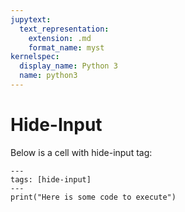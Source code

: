 ```yaml
---
jupytext:
  text_representation:
    extension: .md
    format_name: myst
kernelspec:
  display_name: Python 3
  name: python3
---
```

# Hide-Input

Below is a cell with hide-input tag:

```{code-cell}
---
tags: [hide-input]
---
print("Here is some code to execute")
```
